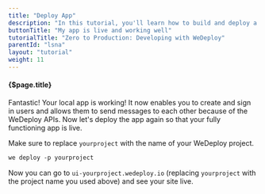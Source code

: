 ```yaml
---
title: "Deploy App"
description: "In this tutorial, you'll learn how to build and deploy a chat app with WeDeploy."
buttonTitle: "My app is live and working well"
tutorialTitle: "Zero to Production: Developing with WeDeploy"
parentId: "lsna"
layout: "tutorial"
weight: 11
---
```


#### {$page.title}

Fantastic! Your local app is working! It now enables you to create and sign in users and allows them to send messages to each other because of the WeDeploy APIs. Now let's deploy the app again so that your fully functioning app is live.

Make sure to replace `yourproject` with the name of your WeDeploy project.

```xml
we deploy -p yourproject
```

Now you can go to `ui-yourproject.wedeploy.io` (replacing `yourproject` with the project name you used above) and see your site live.
